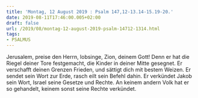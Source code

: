 ```yaml
---
title: 'Montag, 12 August 2019 : Psalm 147,12-13.14-15.19-20.'
date: 2019-08-11T17:46:00.005+02:00
draft: false
url: /2019/08/montag-12-august-2019-psalm-14712-1314.html
tags: 
- PSALMUS
---
```


Jerusalem, preise den Herrn, lobsinge, Zion, deinem Gott! Denn er hat die Riegel deiner Tore festgemacht, die Kinder in deiner Mitte gesegnet. Er verschafft deinen Grenzen Frieden, und sättigt dich mit bestem Weizen. Er sendet sein Wort zur Erde, rasch eilt sein Befehl dahin. Er verkündet Jakob sein Wort, Israel seine Gesetze und Rechte. An keinem andern Volk hat er so gehandelt, keinem sonst seine Rechte verkündet.